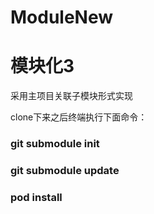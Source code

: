# ModuleNew
# 模块化3
采用主项目关联子模块形式实现

clone下来之后终端执行下面命令：
### git submodule init
### git submodule update
### pod install
